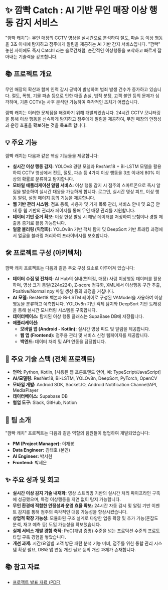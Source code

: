 # ✨ 깜빡 Catch : AI 기반 무인 매장 이상 행동 감지 서비스

"깜빡 캐치"는 무인 매장의 CCTV 영상을 실시간으로 분석하여 절도, 파손 등 이상 행동을 3초 이내에 탐지하고 점주에게 알림을 제공하는 AI 기반 감지 서비스입니다. "깜빡" 놓친 사이에도 즉시 Catch! 라는 슬로건처럼, 순간적인 이상행동을 포착하고 빠르게 잡아내는 기술력을 강조합니다.

## 📚 프로젝트 개요

무인 매장의 확산과 함께 인력 감시 공백이 발생하여 범죄 발생 건수가 증가하고 있습니다. 절도, 폭행, 기물 파손 등으로 인한 매출 손실, 법적 분쟁, 고객 불안 등의 문제가 심각하며, 기존 CCTV는 사후 분석만 가능하여 즉각적인 조치가 어렵습니다.

깜빡 캐치는 이러한 문제점을 해결하기 위해 개발되었습니다. 24시간 CCTV 모니터링을 통해 이상 행동을 신속하게 탐지하고 점주에게 알림을 제공하여, 무인 매장의 안정성과 운영 효율을 확보하는 것을 목표로 합니다.

## 💡 주요 기능

깜빡 캐치는 다음과 같은 핵심 기능들을 제공합니다:

* **실시간 이상 행동 감지:** YOLOv8 경량 모델과 ResNet18 + Bi-LSTM 모델을 활용하여 CCTV 영상에서 전도, 절도, 파손 등 4가지 이상 행동을 3초 이내에 80% 이상의 확률로 분류하고 탐지합니다.
* **모바일 애플리케이션 알림 서비스:** 이상 행동 감지 시 점주의 스마트폰으로 즉시 알림을 발송하여 실시간 대응을 가능하게 합니다. 로그인, 실시간 영상 피드, 이상 행동 알림, 설정 페이지 등의 기능을 제공합니다.
* **웹 기반 관리 시스템:** 점포 등록, 사용자 및 가게 목록 관리, 서비스 안내 및 요금 안내 등 웹 기반의 관리자 페이지를 통해 무인 매장 관리를 지원합니다.
* **데이터 기반 증거 확보:** 이상 현상 발생 시 해당 데이터를 저장하여 보험이나 경찰 제출용 증거로 활용 가능합니다.
* **얼굴 블러링 (익명화):** YOLOv8n 기반 객체 탐지 및 DeepSort 기반 트래킹 과정에서 얼굴을 블러링 처리하여 프라이버시를 보호합니다.

## 🛠️ 프로젝트 구성 (아키텍처)

깜빡 캐치 프로젝트는 다음과 같은 주요 구성 요소로 이루어져 있습니다:

* **데이터 수집 및 전처리:** AI Hub의 실내(편의점, 매장) 사람 이상행동 데이터를 활용하며, 영상 크기 통일(224x224), Z-score 정규화, XML에서 이상행동 구간 추출, Positive/Normal npy 파일 생성 등의 과정을 거칩니다.
* **AI 모델:** ResNet18 백본과 Bi-LSTM 레이어로 구성된 VAModel을 사용하여 이상 행동을 분류하고 예측합니다. YOLOv8n 기반 객체 탐지와 DeepSort 기반 트래킹을 통해 실시간 모니터링 시스템을 구축합니다.
* **데이터베이스:** 탐지된 이상 행동 클래스는 SupaBase DB에 저장됩니다.
* **애플리케이션:**
    * **모바일 앱 (Android - Kotlin):** 실시간 영상 피드 및 알림을 제공합니다.
    * **웹 앱 (Frontend):** 점주용 관리 및 서비스 신청 웹페이지를 제공합니다.
    * **백엔드:** 데이터 처리 및 API 연동을 담당합니다.

## 🚀 주요 기술 스택 (전체 프로젝트)

* **언어:** Python, Kotlin, [사용된 웹 프론트엔드 언어, 예: TypeScript/JavaScript]
* **AI/모델링:** ResNet18, Bi-LSTM, YOLOv8n, DeepSort, PyTorch, OpenCV
* **모바일 개발:** Android SDK, Socket.IO, Android Notification Channel/API, MediaPlayer
* **데이터베이스:** Supabase DB
* **협업 도구:** Slack, GitHub, Notion 

## 🤝 팀 소개

"깜빡 캐치" 프로젝트는 다음과 같은 역할의 팀원들이 협업하여 개발되었습니다:
* **PM (Project Manager):** 이재봉 
* **Data Engineer:** 김태호 (본인) 
* **AI Engineer:** 박서현 
* **Frontend:** 박세은

## ✨ 주요 성과 및 회고

* **실시간 이상 감지 기술 내재화:** 영상 스트리밍 기반의 실시간 처리 파이프라인 구축에 성공했으며, 특정 이상행동을 지연 없이 탐지 가능합니다.
* **무인 환경에 적합한 안정성과 운영 효율 확보:** 24시간 자동 감시 및 알림 기반 이벤트 감지를 통해 점주의 즉각적인 대응 가능성을 향상시켰습니다.
* **상업적 확장 가능성:** 모듈화된 구조 설계로 다양한 업종 확장 및 추가 기능(혼잡도 분석, 재고 예측 등) 도입 가능성을 확보했습니다.
* **실제 서비스 개발 경험 축적:** PoC(개념 증명) 수준을 넘는 프로덕션 수준의 프로토타입 구축 경험을 쌓았습니다.
* **개선 과제:** 시간/요일별 고객 방문 패턴 분석 기능 미비, 점주를 위한 통합 관리 시스템 확장 필요, DB와 앱 연동 개선 필요 등의 개선 과제가 존재합니다.

## 📚 참고 자료

* [프로젝트 발표 자료 (PDF)](./docs/KkamppakCatch.pdf)
